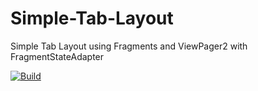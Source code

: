 # Simple-Tab-Layout
Simple Tab Layout using Fragments and ViewPager2 with FragmentStateAdapter


[![Build](https://github.com/MohitGupta121/Simple-Tab-Layout/actions/workflows/pull-request.yml/badge.svg?branch=main)](https://github.com/MohitGupta121/Simple-Tab-Layout/actions/workflows/pull-request.yml)
